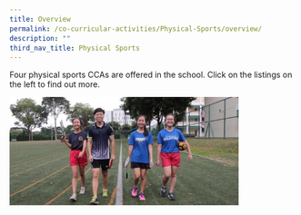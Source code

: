 ```yaml
---
title: Overview
permalink: /co-curricular-activities/Physical-Sports/overview/
description: ""
third_nav_title: Physical Sports
---
```

Four physical sports CCAs are offered in the school. Click on the listings on the left to find out more.

<img src="/images/sports.png" style="width:80%">